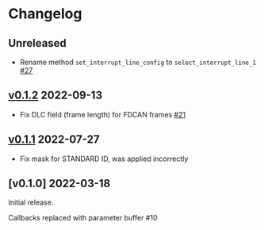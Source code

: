 # Changelog

## Unreleased

* Rename method `set_interrupt_line_config` to `select_interrupt_line_1` [#27]

## [v0.1.2] 2022-09-13

* Fix DLC field (frame length) for FDCAN frames [#21]

## [v0.1.1] 2022-07-27

* Fix mask for STANDARD ID, was applied incorrectly

## [v0.1.0] 2022-03-18

Initial release.

Callbacks replaced with parameter buffer #10

[Unreleased]: https://github.com/stm32-rs/fdcan/compare/v0.1.2...HEAD
[v0.1.2]: https://github.com/stm32-rs/stm32h7xx-hal/compare/v0.1.1...v0.1.2
[v0.1.1]: https://github.com/stm32-rs/stm32h7xx-hal/compare/v0.1.0...v0.1.1

[#18]: https://github.com/stm32-rs/stm32h7xx-hal/pull/18
[#21]: https://github.com/stm32-rs/stm32h7xx-hal/pull/21
[#27]: https://github.com/stm32-rs/stm32h7xx-hal/pull/27
